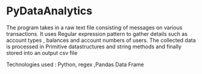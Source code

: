 # PyDataAnalytics
The program takes in a raw text file consisting of  messages on various  transactions. It uses Regular expression pattern to gather details such as account types , balances and account numbers of users. The collected data is processed in Primitive datastructures and string methods and finally stored into an output csv file  

Technologies used : Python, regex ,Pandas Data Frame
